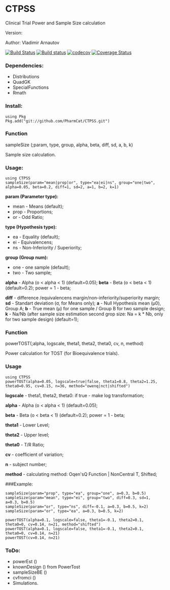 # CTPSS
 Clinical Trial Power and Sample Size calculation

Version:

Author: Vladimir Arnautov

[![Build Status](https://travis-ci.com/PharmCat/CTPSS.svg?branch=master)](https://travis-ci.com/PharmCat/CTPSS)
[![Build status](https://ci.appveyor.com/api/projects/status/c7x06t501eqjvd6s?svg=true)](https://ci.appveyor.com/project/PharmCat/ctpss)
[![codecov](https://codecov.io/gh/PharmCat/CTPSS/branch/master/graph/badge.svg)](https://codecov.io/gh/PharmCat/CTPSS)
[![Coverage Status](https://coveralls.io/repos/github/PharmCat/CTPSS/badge.svg?branch=master)](https://coveralls.io/github/PharmCat/CTPSS?branch=master)
### Dependencies:

 - Distributions
 - QuadGK
 - SpecialFunctions
 - Rmath

### Install:
```
using Pkg
Pkg.add("git://github.com/PharmCat/CTPSS.git")
```

### Function

sampleSize (;param, type, group, alpha, beta, diff, sd, a, b, k)

Sample size calculation.

### Usage:
```
using CTPSS
sampleSize(param="mean|prop|or", type="ea|ei|ns", group="one|two", alpha=0.05, beta=0.2, diff=1, sd=2, a=1, b=2, k=1)

```

**param (Parameter type):**
- mean - Means (default);
- prop - Proportions;
- or - Odd Ratio;

**type (Hypothesis type):**
- ea - Equality  (default);
- ei - Equivalencens;
- ns - Non-Inferiority / Superiority;

**group (Group num):**
- one - one sample  (default);
- two - Two sample;

**alpha** - Alpha (o < alpha < 1)  (default=0.05);
**beta** - Beta (o < beta < 1) (default=0.2); power = 1 - beta;

**diff** - difference /equivalencens margin/non-inferiority/superiority margin;
**sd** - Standart deviation (σ, for Means only);
**a** - Null Hypothesis mean (μ0), Group A;
**b** - True mean (μ) for one sample / Group B for two sample design;
**k** - Na/Nb (after sample size estimation second grop size: Na = k * Nb, only for two sample design) (default=1);

### Function

powerTOST(;alpha, logscale, theta1, theta2, theta0, cv, n, method)

Power calculation for TOST (for Bioequivalence trials).

### Usage

```
using CTPSS
powerTOST(alpha=0.05, logscale=true|false, theta1=0.8, theta2=1.25, theta0=0.95, cv=0.15, n=36, method="owenq|nct|shifted")
```
**logscale** - theta1, theta2, theta0: if true - make log transformation;

**alpha** - Alpha (o < alpha < 1)  (default=0.05);

**beta** - Beta (o < beta < 1) (default=0.2); power = 1 - beta;

**theta1** - Lower Level;

**theta2** - Upper level;

**theta0** - T/R Ratio;

**cv** - coefficient of variation;

**n** - subject number;

**method** - calculating method: Oqen'sQ Function | NonCentral T, Shifted;

###Example:

```
sampleSize(param="prop", type="ea", group="one", a=0.3, b=0.5)
sampleSize(param="mean", type="ei", group="two", diff=0.3, sd=1, a=0.3, b=0.5)
sampleSize(param="or", type="ns", diff=-0.1, a=0.3, b=0.5, k=2)
sampleSize(param="or", type="ea", a=0.3, b=0.5, k=2)

powerTOST(alpha=0.1, logscale=false, theta1=-0.1, theta2=0.1, theta0=0, cv=0.14, n=21, method="shifted")
powerTOST(alpha=0.1, logscale=false, theta1=-0.1, theta2=0.1, theta0=0, cv=0.14, n=21)
powerTOST(cv=0.14, n=21)
```

### ToDo:

 - powerEst ()
 - knownDesign () from PowerTost
 - sampleSizeBE ()
 - cvfromci ()
 - Simulations.
